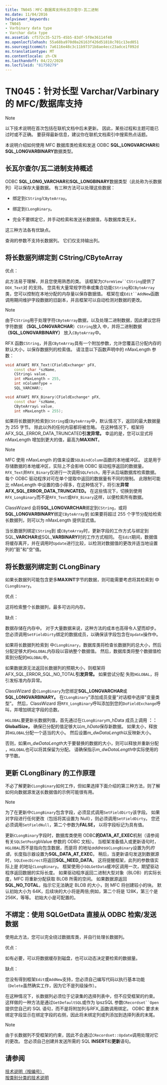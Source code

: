 ```yaml
---
title: TN045：MFC-数据库支持长瓦尔查尔-瓦二进制
ms.date: 11/04/2016
helpviewer_keywords:
- TN045
- Varbinary data type
- Varchar data type
ms.assetid: cf572c35-5275-45b5-83df-5f0e36114f40
ms.openlocfilehash: 55a68ba970d0a26163f426d51818c701c13ed051
ms.sourcegitcommit: 7a6116e48c3c11b97371b8ae4ecc23adce1f092d
ms.translationtype: MT
ms.contentlocale: zh-CN
ms.lasthandoff: 04/22/2020
ms.locfileid: "81750279"
---
```

# <a name="tn045-mfcdatabase-support-for-long-varcharvarbinary"></a>TN045：针对长型 Varchar/Varbinary 的 MFC/数据库支持

> [!NOTE]
> 以下技术说明在首次包括在联机文档中后未更新。 因此，某些过程和主题可能已过时或不正确。 要获得最新信息，建议你在联机文档索引中搜索热点话题。

本说明介绍如何使用 MFC 数据库类检索和发送 ODBC **SQL_LONGVARCHAR**和**SQL_LONGVARBINARY**数据类型。

## <a name="overview-of-long-varcharvarbinary-support"></a>长瓦尔查尔/瓦二进制支持概述

ODBC **SQL_LONG_VARCHAR**和**SQL_LONGBINARY**数据类型（此处称为长数据列）可以保存大量数据。 有三种方法可以处理这些数据：

- 绑定到`CString`/`CByteArray`。

- 绑定到`CLongBinary`。

- 完全不要绑定它，并手动检索和发送长数据值，与数据库类无关。

这三种方法各有优缺点。

查询的参数不支持长数据列。 它们仅支持输出列。

## <a name="binding-a-long-data-column-to-a-cstringcbytearray"></a>将长数据列绑定到 CString/CByteArray

优点：

此方法易于理解，并且您使用熟悉的类。 该框架为`CFormView``CString`提供了`DDX_Text`对 的支持。 您具有大量常规字符串或集合功能`CString`和`CByteArray`类，您可以控制在本地分配的内存量以保存数据值。 框架在或`Edit``AddNew`函数调用期间维护字段数据的旧副本，并且框架可以自动检测对数据的更改。

> [!NOTE]
> 由于`CString`用于处理字符`CByteArray`数据，以及处理二进制数据，因此建议您将字符数据 **（SQL_LONGVARCHAR**）`CString`放入 中，并将二进制数据 **（SQL_LONGVARBINARY）** 放入`CByteArray`中。

RFX 函数`CString`，并且`CByteArray`具有一个附加参数，允许您覆盖已分配内存的默认大小，以保存数据列的检索值。 请注意以下函数声明中的 nMaxLength 参数：

```cpp
void AFXAPI RFX_Text(CFieldExchange* pFX,
    const char *szName,
    CString& value,
    int nMaxLength = 255,
    int nColumnType =
    SQL_VARCHAR);

void AFXAPI RFX_Binary(CFieldExchange* pFX,
    const char *szName,
    CByteArray& value,
    int nMaxLength = 255);
```

如果将长数据列检索到`CString`或`CByteArray`中，默认情况下，返回的最大数据量为 255 字节。 除此以外的任何内容都将被忽略。 在这种情况下，框架将AFX_SQL_ERROR_DATA_TRUNCATED**引发异常。** 幸运的是，您可以显式将 nMaxLength 增加到更大的值，最高为**MAXINT**。

> [!NOTE]
> MFC 使用 nMaxLength 的值来设置`SQLBindColumn`函数的本地缓冲区。 这是用于存储数据的本地缓冲区，实际上不会影响 ODBC 驱动程序返回的数据量。 `RFX_Text`并`RFX_Binary`仅进行一次调用`SQLFetch`，用于从后端数据库检索数据。 每个 ODBC 驱动程序对可在单个提取中返回的数据量有不同的限制。 此限制可能比 nMaxLength 中设置的值小得多，在这种情况下，将引发**异常AFX_SQL_ERROR_DATA_TRUNCATED。** 在这些情况下，切换到使用`RFX_LongBinary`而不是`RFX_Text`或`RFX_Binary`这样，以便检索所有数据。

ClassWizard 会将**SQL_LONGVARCHAR**绑定到`CString`，或将**SQL_LONGVARBINARY**绑定`CByteArray`到 如果要将超过 255 个字节分配给检索长数据列，则可以为 nMaxLength 提供显式值。

当长数据列绑定`CString`到 或`CByteArray`时，更新字段的工作方式与绑定到SQL_**VARCHAR**或SQL_**VARBINARY**时的工作方式相同。 在`Edit`期间，数据值将缓存离开，并在调用时`Update`进行比较，以检测对数据值的更改并适当地设置列的"脏"和"空"值。

## <a name="binding-a-long-data-column-to-a-clongbinary"></a>将长数据列绑定到 CLongBinary

如果长数据列可能包含更多**MAXINT**字节的数据，则可能需要考虑将其检索到 中`CLongBinary`。

优点：

这将检索整个长数据列，最多可访问内存。

缺点：

数据存储在内存中。 对于大量数据来说，这种方法的成本也高得令人望而却步。 您必须调用`SetFieldDirty`绑定的数据成员，以确保该字段包含在`Update`操作中。

如果将长数据列检索到 中`CLongBinary`，数据库类将检查长数据列的总大小，然后分配足够大的`HGLOBAL`内存段以容纳整个数据值。 然后，数据库类将整个数据值检索到分配的`HGLOBAL`中。

如果数据源无法返回长数据列的预期大小，则框架将AFX_SQL_ERROR_SQL_NO_TOTAL**引发异常。** 如果尝试分配 失败`HGLOBAL`，将引发标准内存异常。

ClassWizard 会`CLongBinary`为您绑定**SQL_LONGVARCHAR**或**SQL_LONGVARBINARY。** 在`CLongBinary`"添加成员变量"对话框中选择"变量类型"。 然后，ClassWizard 将`RFX_LongBinary`呼叫添加到您的`DoFieldExchange`呼叫，并增加绑定字段的总数。

`HGLOBAL`要更新长数据列值，首先通过在`CLongBinary`m_hData 成员上调用 **：： GlobalSize，** 确保已分配的值足够大以*m_hData*保存新数据。 如果太小，释放 并`HGLOBAL`分配一个适当的大小。 然后设置*m_dwDataLength*以反映新大小。

否则，如果*m_dwDataLength*大于要替换的数据的大小，则可以释放并重新分配 ，`HGLOBAL`也可以将其保留为分配。 请确保指示*m_dwDataLength*中实际使用的字节数。

## <a name="how-updating-a-clongbinary-works"></a>更新 CLongBinary 的工作原理

不必了解更新`CLongBinary`如何工作，但如果选择下面介绍的第三种方法，则了解如何向数据源发送长数据值的示例可能很有用。

> [!NOTE]
> 为了在更新中`CLongBinary`包含字段，必须显式调用`SetFieldDirty`该字段。 如果对字段进行任何更改（包括将其设置为 Null），则必须调用`SetFieldDirty`。 您还必须调用`SetFieldNull`，第二个参数为**FALSE，** 以将字段标记为具有值。

更新`CLongBinary`字段时，数据库类使用 ODBC**的DATA_AT_EXEC**机制（请参阅有关`SQLSetPos`rgbValue 参数的 ODBC 文档）。 当框架准备插入或更新语句时，`HGLOBAL`而不是指向包含数据，而是将 的地址*address*`CLongBinary`设置为列*的值*，长度指示器设置为**SQL_DATA_AT_EXEC**。 稍后，当更新语句发送到数据源时，`SQLExecDirect`将返回**SQL_NEED_DATA**。 这将提醒框架，此列的参数值实际上是 的地址`CLongBinary`。 框架使用小`SQLGetData`缓冲区调用一次，期望驱动程序返回数据的实际长度。 如果驱动程序返回二进制大型对象（BLOB）的实际长度，MFC 将重新分配获取 BLOB 所需的空间。 如果数据源返回**SQL_NO_TOTAL**，指示它无法确定 BLOB 的大小，则 MFC 将创建较小的块。 默认初始大小为 64K，后续块的大小将是两倍;例如，第二个将是 128K，第三个是 256K，等等。 初始大小是可配置的。

## <a name="not-binding-retrievingsending-data-directly-from-odbc-with-sqlgetdata"></a>不绑定：使用 SQLGetData 直接从 ODBC 检索/发送数据

使用此方法，您可以完全绕过数据库类，并自行处理长数据列。

优点：

如有必要，可以将数据缓存到磁盘，也可以动态决定要检索的数据量。

缺点：

您没有得到框架`Edit`或`AddNew`支持，您必须自己编写代码以执行基本功能（`Delete`虽然确实工作，因为它不是列级操作）。

在这种情况下，长数据列必须位于记录集的选择列表中，但不应受框架的约束。 这样做的一种方法是通过`GetDefaultSQL`或作为 lpszSQL 参数`CRecordset``Open`提供您自己的 SQL 语句，而不是将附加列与RFX_函数调用绑定。 ODBC 要求未绑定字段显示在绑定字段的右侧，因此将未绑定列或列添加到选择列表的末尾。

> [!NOTE]
> 由于长数据列不受框架的约束，因此不会通过`CRecordset::Update`调用处理对它的更改。 您必须自己创建并发送所需的 SQL **INSERT**和**更新**语句。

## <a name="see-also"></a>请参阅

[技术说明（按编号）](../mfc/technical-notes-by-number.md)<br/>
[按类别分类的技术说明](../mfc/technical-notes-by-category.md)
